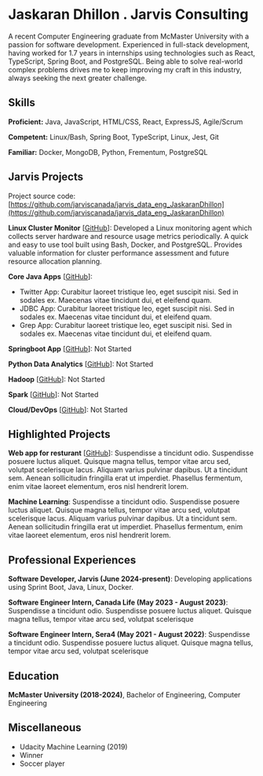 # Jaskaran Dhillon . Jarvis Consulting

A recent Computer Engineering graduate from McMaster University with a passion for software development. Experienced in full-stack development, having worked for 1.7 years in internships using technologies such as React, TypeScript, Spring Boot, and PostgreSQL. Being able to solve real-world complex problems drives me to keep improving my craft in this industry, always seeking the next greater challenge.

## Skills

**Proficient:** Java, JavaScript, HTML/CSS, React, ExpressJS, Agile/Scrum

**Competent:** Linux/Bash, Spring Boot, TypeScript, Linux, Jest, Git

**Familiar:** Docker, MongoDB, Python, Frementum, PostgreSQL

## Jarvis Projects

Project source code: [https://github.com/jarviscanada/jarvis_data_eng_JaskaranDhillon](https://github.com/jarviscanada/jarvis_data_eng_JaskaranDhillon)


**Linux Cluster Monitor** [[GitHub](https://github.com/jarviscanada/jarvis_data_eng_JaskaranDhillon/tree/master/linux_sql)]: Developed a Linux monitoring agent which collects server hardware and resource usage metrics periodically. A quick and easy to use tool built using Bash, Docker, and PostgreSQL. Provides valuable information for cluster performance assessment and future resource allocation planning.

**Core Java Apps** [[GitHub](https://github.com/jarviscanada/jarvis_data_eng_JaskaranDhillon/tree/master/core_java)]:
      
  - Twitter App: Curabitur laoreet tristique leo, eget suscipit nisi. Sed in sodales ex. Maecenas vitae tincidunt dui, et eleifend quam.
  - JDBC App: Curabitur laoreet tristique leo, eget suscipit nisi. Sed in sodales ex. Maecenas vitae tincidunt dui, et eleifend quam.
  - Grep App: Curabitur laoreet tristique leo, eget suscipit nisi. Sed in sodales ex. Maecenas vitae tincidunt dui, et eleifend quam.

**Springboot App** [[GitHub](https://github.com/jarviscanada/jarvis_data_eng_JaskaranDhillon/tree/master/springboot)]: Not Started

**Python Data Analytics** [[GitHub](https://github.com/jarviscanada/jarvis_data_eng_JaskaranDhillon/tree/master/python_data_anlytics)]: Not Started

**Hadoop** [[GitHub](https://github.com/jarviscanada/jarvis_data_eng_JaskaranDhillon/tree/master/hadoop)]: Not Started

**Spark** [[GitHub](https://github.com/jarviscanada/jarvis_data_eng_JaskaranDhillon/tree/master/spark)]: Not Started

**Cloud/DevOps** [[GitHub](https://github.com/jarviscanada/jarvis_data_eng_JaskaranDhillon/tree/master/cloud_devops)]: Not Started


## Highlighted Projects
**Web app for resturant** [[GitHub](https://github.com/jarviscanada/jarvis_profile_builder)]: Suspendisse a tincidunt odio. Suspendisse posuere luctus aliquet. Quisque magna tellus, tempor vitae arcu sed, volutpat scelerisque lacus. Aliquam varius pulvinar dapibus. Ut a tincidunt sem. Aenean sollicitudin fringilla erat ut imperdiet. Phasellus fermentum, enim vitae laoreet elementum, eros nisl hendrerit lorem.

**Machine Learning**: Suspendisse a tincidunt odio. Suspendisse posuere luctus aliquet. Quisque magna tellus, tempor vitae arcu sed, volutpat scelerisque lacus. Aliquam varius pulvinar dapibus. Ut a tincidunt sem. Aenean sollicitudin fringilla erat ut imperdiet. Phasellus fermentum, enim vitae laoreet elementum, eros nisl hendrerit lorem.


## Professional Experiences

**Software Developer, Jarvis (June 2024-present)**: Developing applications using Sprint Boot, Java, Linux, Docker.

**Software Engineer Intern, Canada Life (May 2023 - August 2023)**: Suspendisse a tincidunt odio. Suspendisse posuere luctus aliquet. Quisque magna tellus, tempor vitae arcu sed, volutpat scelerisque

**Software Engineer Intern, Sera4 (May 2021 - August 2022)**: Suspendisse a tincidunt odio. Suspendisse posuere luctus aliquet. Quisque magna tellus, tempor vitae arcu sed, volutpat scelerisque


## Education
**McMaster University (2018-2024)**, Bachelor of Engineering, Computer Engineering


## Miscellaneous
- Udacity Machine Learning (2019)
- Winner
- Soccer player